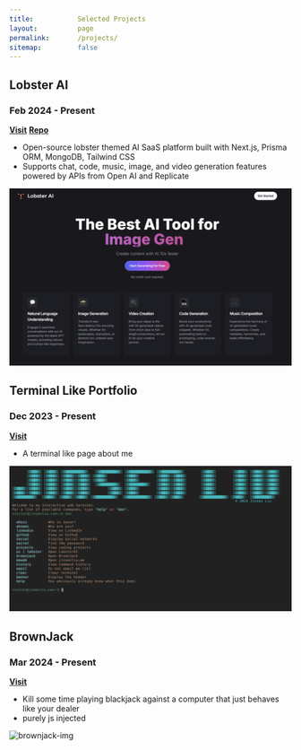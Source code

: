 ```yaml
---
title:           Selected Projects
layout:          page
permalink:       /projects/
sitemap:         false
---
```


## Lobster AI
### Feb 2024 - Present 
**[Visit](https://lobster-ai.vercel.app/)**    **[Repo](https://github.com/jsl1114/Lobster-AI)**
- Open-source lobster themed AI SaaS platform built with Next.js, Prisma ORM, MongoDB, Tailwind CSS
- Supports chat, code, music, image, and video generation features powered by APIs from Open AI and Replicate

![lobster-img][lobster]

## Terminal Like Portfolio
### Dec 2023 - Present
**[Visit](https://jsl1114.github.io/assets/terminal_website/index.html)**
- A terminal like page about me

![terminal-img][terminal]

## BrownJack
### Mar 2024 - Present
**[Visit](https://jsl1114.github.io/assets/brownjack/game.html)**
- Kill some time playing blackjack against a computer that just behaves like your dealer
- purely js injected

![brownjack-img][brownjack]



<!-- LINKS & PATHS -->
[lobster]: /assets/project-img/lobster.png
[terminal]: /assets/project-img/terminal.png
[brownjack]: /assets/project-img/brownjack.png